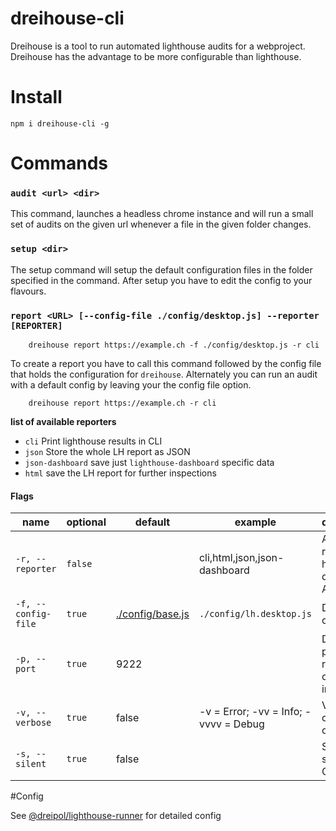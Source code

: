 # dreihouse-cli

Dreihouse is a tool to run automated lighthouse audits for a webproject. Dreihouse has the advantage
to be more configurable than lighthouse.

# Install

    npm i dreihouse-cli -g


# Commands
    
### `audit <url> <dir>`
This command, launches a headless chrome instance and will run a small set of audits on the given url whenever a file
in the given folder changes.

### `setup <dir>`
The setup command will setup the default configuration files in the folder specified in the command.
After setup you have to edit the config to your flavours.

### `report <URL> [--config-file ./config/desktop.js] --reporter [REPORTER]`

        dreihouse report https://example.ch -f ./config/desktop.js -r cli
        

To create a report you have to call this command followed by the config file that holds the configuration
for `dreihouse`. Alternately you can run an audit with a default config by leaving your the config file option.

        dreihouse report https://example.ch -r cli

**list of available reporters**
- `cli` Print lighthouse results in CLI
- `json` Store the whole LH report as JSON
- `json-dashboard` save just `lighthouse-dashboard` specific data
- `html` save the LH report for further inspections



#### Flags
| name             | optional | default  | example                       | description                                         |
| ---------------- | -------- | -------- | ----------------------------- | --------------------------------------------------- |
| `-r, --reporter` | `false`  |          | cli,html,json,json-dashboard | Add list of repprters to handle the data. Available |
| `-f, --config-file`| `true`   |[./config/base.js](./config/base.js)      | `./config/lh.desktop.js` | Define the config file|
| `-p, --port`         | `true`   |   9222   |                               | Debugging port of a running chrome instance         |
| `-v, --verbose`         | `true`   | false     | -v = Error; -vv = Info; -vvvv = Debug | Verbose console output   |
| `-s, --silent`         | `true`   | false     |                               | Suppress spinner on CLI|

#Config

See [@dreipol/lighthouse-runner](https://www.npmjs.com/package/@dreipol/lighthouse-runner) for detailed config
